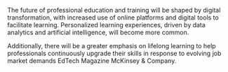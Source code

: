 The future of professional education and training will be shaped by digital transformation, with increased use of online platforms and digital tools to facilitate learning. Personalized learning experiences, driven by data analytics and artificial intelligence, will become more common. 

Additionally, there will be a greater emphasis on lifelong learning to help professionals continuously upgrade their skills in response to evolving job market demands​ EdTech Magazine​​ McKinsey & Company​.
